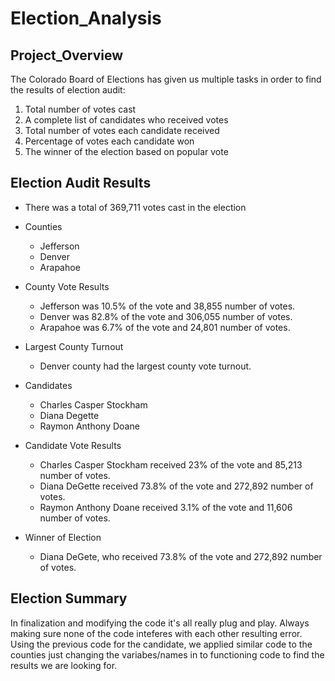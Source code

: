 # Election_Analysis

## Project_Overview
The Colorado Board of Elections has given us multiple tasks in order to find the results of election audit:
1. Total number of votes cast
2. A complete list of candidates who received votes
3. Total number of votes each candidate received
4. Percentage of votes each candidate won
5. The winner of the election based on popular vote

## Election Audit Results
- There was a total of 369,711 votes cast in the election
- Counties
  - Jefferson
  - Denver
  - Arapahoe
- County Vote Results
   - Jefferson was 10.5% of the vote and 38,855 number of votes.
   - Denver was 82.8% of the vote and 306,055 number of votes.
   - Arapahoe was 6.7% of the vote and 24,801 number of votes.
- Largest County Turnout
   - Denver county had the largest county vote turnout.
 
 
 - Candidates
   - Charles Casper Stockham
   - Diana Degette
   - Raymon Anthony Doane
 - Candidate Vote Results
   - Charles Casper Stockham received 23% of the vote and 85,213 number of votes.
   - Diana DeGette received 73.8% of the vote and 272,892 number of votes.
   - Raymon Anthony Doane received 3.1% of the vote and 11,606 number of votes.
 - Winner of Election
   - Diana DeGete, who received 73.8% of the vote and 272,892 number of votes.
 ## Election Summary
 In finalization and modifying the code it's all really plug and play. Always making sure none of the code inteferes with each other resulting error. Using the previous code for the candidate, we applied similar code to the counties just changing the variabes/names in to functioning code to find the results we are looking for.  

